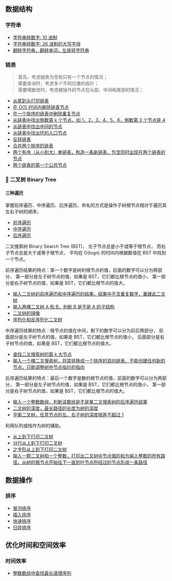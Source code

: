 ## 数据结构

### 字符串
- [字符串转数字: 10 进制](data_structure_string.cpp#L52)
- [字符串转数字: 26 进制的大写字母](data_structure_string.cpp#L57)
- [翻转字符串，翻转单词，左旋转字符串](data_structure_string.cpp#L62)

### 链表
> 首先，考虑链表为空和只有一个节点的情况；<br>
> 需要查询时，考虑多个不同位置的指针；<br>
> 需要增删改时，考虑被操作的节点在头部、中间和尾部的情况；<br>
- [从尾到头打印链表](data_structure_linklist.cpp#L71)
- [在 O(1) 时间内删除链表节点](data_structure_linklist.cpp#L135)
- [在一个排序的链表中删除重复节点](data_structure_linklist.cpp#L164)
- [从链表中找出倒数第 k 个节点，如 1、2、3、4、5、6，倒数第 3 个节点是 4](data_structure_linklist.cpp#L195)
- [从链表中找出中间的节点](data_structure_linklist.cpp#L96)
- [从链表中找出环的入口节点](data_structure_linklist.cpp#L214)
- [反转链表](data_structure_linklist.cpp#L254)
- [合并两个排序的链表](data_structure_linklist.cpp#L272)
- [两个有序（从小到大）单链表，构造一条新链表，包含同时出现在两个链表的节点](data_structure_linklist.cpp#L108)
- [两个链表的第一个公共节点](data_structure_linklist.cpp#L299)

### 🌲 二叉树 Binary Tree

#### 三种遍历

掌握前序遍历、中序遍历、后序遍历，命名的方式是操作子树根节点相对于遍历其左右子树的顺序。

- [前序遍历](data_structure_tree.cpp#L62)
- [中序遍历](data_structure_tree.cpp#L54)
- [后序遍历](data_structure_tree.cpp#L70)

二叉搜索树 Binary Search Tree (BST)，
左子节点总是小于或等于根节点，
而右子节点总是大于或等于根节点，
平均在 O(logn) 的时间内根据数值在 BST 中找到一个节点。

前序遍历结果的特点：第一个数字是树的根节点的值，后面的数字可以分为两部分，
第一部分是左子树节点的值，如果是 BST，它们都比根节点的值小，
第一部分是右子树节点的值，如果是 BST，它们都比根节点的值大。

- [输入二叉树的前序遍历和中序遍历的结果，结果中不含重复数字，重建此二叉树](data_structure_tree.cpp#L142)
- [输入两棵二叉树 A 和 B，判断 B 是不是 A 的子结构](data_structure_tree.cpp#L165)
- [二叉树的镜像](data_structure_tree.cpp#L183)
- [序列化和反序列化二叉树](data_structure_tree.cpp#L507)

中序遍历结果的特点：根节点的值在中间，剩下的数字可以分为前后两部分，
前面部分是左子树节点的值，如果是 BST，它们都比根节点的值小，
后面部分是右子树节点的值，如果是 BST，它们都比根节点的值大。

- [查找二叉搜索树的第 k 大节点](data_structure_tree.cpp#L93)
- [输入一个棵二叉搜索树，将其转换成一个排序的双向链表，不能创建任何新的节点，只能调整树中节点指针的指向](data_structure_tree.cpp#L454)

后序遍历结果的特点：最后一个数字是数的根节点的值，前面的数字可以分为两部分，
第一部分是左子树节点的值，如果是 BST，它们都比根节点的值小，
第一部分是右子树节点的值，如果是 BST，它们都比根节点的值大。

- [输入一个整数数组，判断该数组是不是某二叉搜索树的后序遍历结果](data_structure_tree.cpp#L363j)
- [二叉树的深度，最长路径的长度为树的深度](data_structure_tree.cpp#L531)
- [平衡二叉树，任意节点的左、右子树的深度相差不超过 1](data_structure_tree.cpp#L559)

利用队列或栈作为树的辅助。

- [从上到下打印二叉树](data_structure_tree.cpp#L203)
- [分行从上到下打印二叉树](data_structure_tree.cpp#L227)
- [之字形从上到下打印二叉树](data_structure_tree.cpp#L263)
- [输入一颗二叉树和一个整数，打印出二叉树中节点值的和为输入整数的所有路径，从树的根节点开始往下一直到叶节点所经过的节点形成一条路径](data_structure_tree.cpp#L421)

## 数据操作

### 排序
- [冒泡排序](sort.cpp#L23)
- [插入排序](sort.cpp#L50)
- [快速排序](sort.cpp#L87)
- [归并排序](sort.cpp#L138)

## 优化时间和空间效率

### 时间效率
- [整数数组中查找最长递增序列](time_efficiency.cpp#L13)
